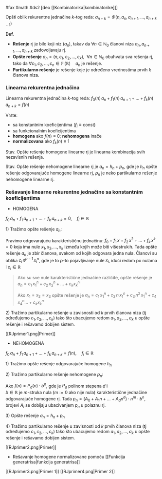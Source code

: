 #fax #math #ds2 [deo [[Kombinatorika|kombinatorike]]]
$\:$

Opšti oblik rekurentne jednačine $k$-tog reda:
$a_{n+k}=\Phi(n,\,a_{n},\,a_{n+1},\,\dots,\,a_{n+k-1})$

**Def**. 
- **Rešenje** rj je bilo koji niz $(a_{n})$, takav da
$\forall n\in\mathbb{N}_{0}$ članovi niza $a_{n},\,a_{n+1},\,\dots,\,a_{n+k}$ zadovoljavaju rj.
- **Opšte rešenje** $a_{n}=(n,\,c_{1},\,c_{2},\dots,\,c_{k}),\ \ \forall n\in \mathbb{N}_{0}$ obuhvata sva rešenja rj, tako da $\forall c_{1},\,c_{2},\,\dots,\,c_{n}\in \mathbb{F}\,(\mathbb{R})\quad a_{n}$ je rešenje.
- **Partikularno rešenje** je rešenje koje je određeno vrednostima prvih $k$ članova niza.

### Linearna rekurentna jednačina
Linearna rekurentna jednačina $k$-tog reda:
$f_{0}(n)\,a_{n} + f_{1}(n)\,a_{n+1}+\dots+f_{k}(n)\,a_{n+k}=f(n)$

Vrste:
- sa konstantnim koeficijentima ($f_{i}\equiv \mathrm{const}$)
- sa funkcionalnim koeficijentima
$\:$
- **homogena** ako $f(n)\equiv 0$; **nehomogena** inače
- **normalizovana** ako $f_{k}(n)\equiv1$

Stav. Opšte rešenje homogene linearne rj je linearna kombinacija svih nezavisnih rešenja.

Stav. Opšte rešenje nehomogene linearne rj je $a_{n}= h_{n}+p_{n}$, gde je $h_{n}$ opšte rešenje odgovarajuće homogene linearne rj, $p_{n}$ je neko partikularno rešenje nehomogene linearne rj.

### Rešavanje linearne rekurentne jednačine sa konstantnim koeficijentima

- HOMOGENA

$f_{0}\,a_{n}+f_{1}\,a_{n+1}+\dots+f_{k}\,a_{n+k}=0,\quad f_{i}\in \mathbb{R}$

1\) Tražimo opšte rešenje $a_{n}$:

Pravimo odgovarajuću karakterističnu jednačinu:
$f_{0}+f_{1}\,x+f_{2}\,x^{2}+\dots+f_{k}\,x^{k}=0$
koja ima nule $x_{1},\,x_{2},\,\dots,\,x_{k}$ između kojih može biti višestrukih.
Tada opšte rešenje $a_{n}$ je zbir članova, svakom od kojih odgovara jedna nula. Članovi su oblika $c_{i}\,n^{p-1}\,x_{i}^{n}$, gde je to $p$-to pojavljivanje nule $x_{i}$, idući redom po nulama i $c_{i}\in \mathbb{R}$

> Ako su sve nule karakteristične jednačine različite,
> opšte rešenje je $a_{n}=c_{1}\,x_{1}^{n}+c_{2}\,x_{2}^{n}+\dots+c_{k}x_{k}^{n}$
> 
> Ako $x_{1}=x_{2}=x_{3}$
> opšte rešenje je $a_{n}=c_{1}\,x_{1}^{n}+c_{2}\,n\,x_{1}^{n}+c_{3}\,n^{2}\,x_{1}^{n}+c_{4}\,x_{4}^{n}\dots+c_{k}x_{k}^{n}$

2\) Tražimo partikularno rešenje u zavisnosti od $k$ prvih članova niza (tj određujemo $c_{1},\,c_{2},\,\dots,\,c_{k}$) tako što ubacujemo redom $a_{1},\,a_{2},\,\dots,\,a_{k}$ u opšte rešenje i rešavamo dobijen sistem.

[[RJprimer1.png|Primer]]

- NEHOMOGENA

$f_{0}\,a_{n}+f_{1}\,a_{n+1}+\dots+f_{k}\,a_{n+k}=f(n),\quad f_{i}\in \mathbb{R}$

1\) Tražimo opšte rešenje odgovarajuće homogene $h_{n}$

2\) Tražimo partikularno rešenje nehomogene $p_{n}$:

Ako $f(n)=P_{d}(n)\cdot b^{n}$, gde je $P_{d}$ polinom stepena $d$ i  
$b\in \mathbb{R}$ je $m$-struka nula ($m:=0$ ako nije nula) karakteristične jednačine odgovarajuće homogene rj.
Tada $p_{n}=(A_{0}+A_{1}n+\dots+A_{d}n^{d})\cdot n^{m}\cdot b^{n}$, 
brojevi $A_{i}$ se dobijaju ubacivanjem $p_{n}$ u polaznu rj.

3\) Opšte rešenje $a_{n}=h_{n}+p_{n}$

4\) Tražimo partikularno rešenje u zavisnosti od $k$ prvih članova niza (tj određujemo $c_{1},\,c_{2},\,\dots,\,c_{k}$) tako što ubacujemo redom $a_{1},\,a_{2},\,\dots,\,a_{k}$ u opšte rešenje i rešavamo dobijen sistem.

[[RJprimer2.png|Primer]]

- Rešavanje homogene normalizovane pomoću [[Funkcija generatrisa|funkcija generatrisa]]

[[RJprimer3.png|Primer 1]]
[[RJprimer4.png|Primer 2]]